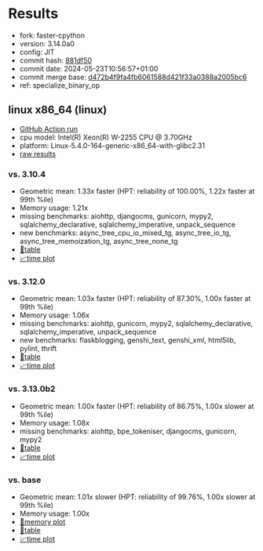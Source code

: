 # Results

- fork: faster-cpython
- version: 3.14.0a0
- config: JIT
- commit hash: [881df50](https://github.com/faster%2dcpython/cpython/commit/881df50)
- commit date: 2024-05-23T10:56:57+01:00
- commit merge base: [d472b4f9fa4fb6061588d421f33a0388a2005bc6](https://github.com/faster%2dcpython/cpython/commit/d472b4f9fa4fb6061588d421f33a0388a2005bc6)
- ref: specialize_binary_op

## linux x86_64 (linux)

- [GitHub Action run](https://github.com/faster-cpython/benchmarking/actions/runs/9206313650)
- cpu model: Intel(R) Xeon(R) W-2255 CPU @ 3.70GHz
- platform: Linux-5.4.0-164-generic-x86_64-with-glibc2.31
- [raw results](bm-20240523-linux-x86_64-faster%252dcpython-specialize_binary_op-3.14.0a0-881df50.json)

### vs. 3.10.4

- Geometric mean: 1.33x faster (HPT: reliability of 100.00%, 1.22x faster at 99th %ile)
- Memory usage: 1.21x
- missing benchmarks: aiohttp, djangocms, gunicorn, mypy2, sqlalchemy_declarative, sqlalchemy_imperative, unpack_sequence
- new benchmarks: async_tree_cpu_io_mixed_tg, async_tree_io_tg, async_tree_memoization_tg, async_tree_none_tg
- [📄table](bm-20240523-linux-x86_64-faster%252dcpython-specialize_binary_op-3.14.0a0-881df50-vs-3.10.4.md)
- [📈time plot](bm-20240523-linux-x86_64-faster%252dcpython-specialize_binary_op-3.14.0a0-881df50-vs-3.10.4.svg)

### vs. 3.12.0

- Geometric mean: 1.03x faster (HPT: reliability of 87.30%, 1.00x faster at 99th %ile)
- Memory usage: 1.06x
- missing benchmarks: aiohttp, gunicorn, mypy2, sqlalchemy_declarative, sqlalchemy_imperative, unpack_sequence
- new benchmarks: flaskblogging, genshi_text, genshi_xml, html5lib, pylint, thrift
- [📄table](bm-20240523-linux-x86_64-faster%252dcpython-specialize_binary_op-3.14.0a0-881df50-vs-3.12.0.md)
- [📈time plot](bm-20240523-linux-x86_64-faster%252dcpython-specialize_binary_op-3.14.0a0-881df50-vs-3.12.0.svg)

### vs. 3.13.0b2

- Geometric mean: 1.00x faster (HPT: reliability of 86.75%, 1.00x slower at 99th %ile)
- Memory usage: 1.08x
- missing benchmarks: aiohttp, bpe_tokeniser, djangocms, gunicorn, mypy2
- [📄table](bm-20240523-linux-x86_64-faster%252dcpython-specialize_binary_op-3.14.0a0-881df50-vs-3.13.0b2.md)
- [📈time plot](bm-20240523-linux-x86_64-faster%252dcpython-specialize_binary_op-3.14.0a0-881df50-vs-3.13.0b2.svg)

### vs. base

- Geometric mean: 1.01x slower (HPT: reliability of 99.76%, 1.00x slower at 99th %ile)
- Memory usage: 1.00x
- [🧠memory plot](bm-20240523-linux-x86_64-faster%252dcpython-specialize_binary_op-3.14.0a0-881df50-vs-base-mem.svg)
- [📄table](bm-20240523-linux-x86_64-faster%252dcpython-specialize_binary_op-3.14.0a0-881df50-vs-base.md)
- [📈time plot](bm-20240523-linux-x86_64-faster%252dcpython-specialize_binary_op-3.14.0a0-881df50-vs-base.svg)

